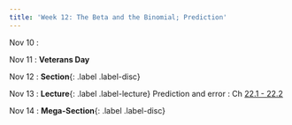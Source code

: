 ```yaml
---
title: 'Week 12: The Beta and the Binomial; Prediction'
---
```

Nov 10
: 

Nov 11
: **Veterans Day**

Nov 12
: **Section**{: .label .label-disc}

Nov 13
: **Lecture**{: .label .label-lecture} Prediction and error
    : Ch [22.1 - 22.2](http://prob140.org/textbook/content/Chapter_22/00_Prediction.html)

Nov 14
: **Mega-Section**{: .label .label-disc}